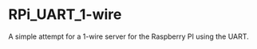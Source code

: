 RPi_UART_1-wire
===============

A simple attempt for a 1-wire server for the Raspberry PI using the UART.
